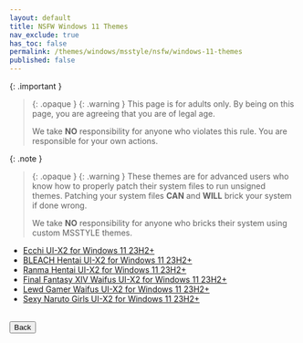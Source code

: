 ```yaml
---
layout: default
title: NSFW Windows 11 Themes
nav_exclude: true
has_toc: false
permalink: /themes/windows/msstyle/nsfw/windows-11-themes
published: false
---
```


{: .important }
> {: .opaque }
> {: .warning }
> This page is for adults only. By being on this page, you are agreeing that you are of legal age.
>
> We take **NO** responsibility for anyone who violates this rule. You are responsible for your own actions.

{: .note }
> {: .opaque }
> {: .warning }
> These themes are for advanced users who know how to properly patch their system files to run unsigned themes. 
> Patching your system files **CAN** and **WILL** brick your system if done wrong.
>
> We take **NO** responsibility for anyone who bricks their system using custom MSSTYLE themes.

* [Ecchi UI-X2 for Windows 11 23H2+][ECCHI_UIX2]
* [BLEACH Hentai UI-X2 for Windows 11 23H2+][BLEACH_HENTAI_UIX2]
* [Ranma Hentai UI-X2 for Windows 11 23H2+][RANMA_HENTAI_UIX2]
* [Final Fantasy XIV Waifus UI-X2 for Windows 11 23H2+][FINAL_FANTASY_XIV_WAIFUS_UIX2]
* [Lewd Gamer Waifus UI-X2 for Windows 11 23H2+][LEWD_GAMER_WAIFUS_UIX2]
* [Sexy Naruto Girls UI-X2 for Windows 11 23H2+][SEXY_NARUTO_GIRLS_UIX2]  

[ECCHI_UIX2]: /themes/windows/msstyle/nsfw/windows-11-themes/ecchi-ui-x2
[BLEACH_HENTAI_UIX2]: /themes/windows/msstyle/nsfw/windows-11-themes/bleach-hentai-ui-x2
[RANMA_HENTAI_UIX2]: /themes/windows/msstyle/nsfw/windows-11-themes/ranma-hentai-ui-x2
[FINAL_FANTASY_XIV_WAIFUS_UIX2]: /themes/windows/msstyle/nsfw/windows-11-themes/final-fantasy-xiv-waifus-ui-x2
[LEWD_GAMER_WAIFUS_UIX2]: /themes/windows/msstyle/nsfw/windows-11-themes/lewd-gamer-waifus-ui-x2
[SEXY_NARUTO_GIRLS_UIX2]: /themes/windows/msstyle/nsfw/windows-11-themes/sexy-naruto-girls-ui-x2

<!-- ////////////////////////////////////////////////////////////////////////////////////////////////////////////////////// -->
<br />
<a href="/themes/windows/msstyle/nsfw">
<button type="button" name="button" class="btn">Back</button>
</a>
<br />
<!-- ////////////////////////////////////////////////////////////////////////////////////////////////////////////////////// -->
